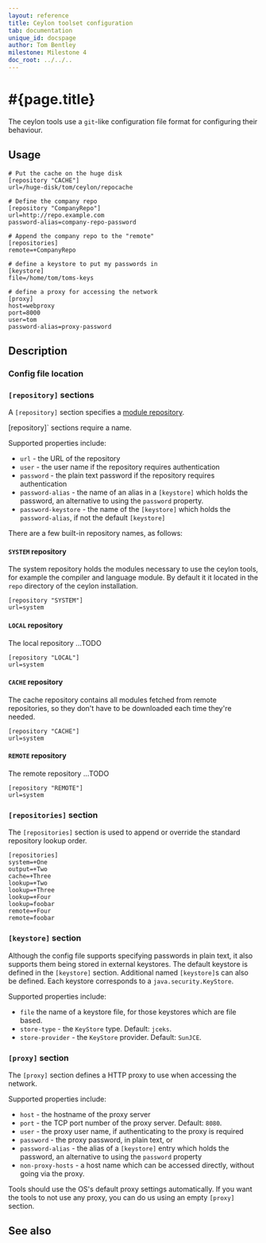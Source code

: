 ```yaml
---
layout: reference
title: Ceylon toolset configuration
tab: documentation
unique_id: docspage
author: Tom Bentley
milestone: Milestone 4
doc_root: ../../..
---
```


# #{page.title}

The ceylon tools use a `git`-like configuration file format for 
configuring their behaviour.

## Usage 

    # Put the cache on the huge disk
    [repository "CACHE"]
    url=/huge-disk/tom/ceylon/repocache
    
    # Define the company repo
    [repository "CompanyRepo"]
    url=http://repo.example.com
    password-alias=company-repo-password
    
    # Append the company repo to the "remote"
    [repositories]
    remote=+CompanyRepo

    # define a keystore to put my passwords in
    [keystore]
    file=/home/tom/toms-keys
    
    # define a proxy for accessing the network
    [proxy]
    host=webproxy
    port=8000
    user=tom
    password-alias=proxy-password


## Description

### Config file location


### `[repository]` sections

A `[repository]` section specifies a [module repository](TODO).

[repository]` sections require a name.

Supported properties include:

* `url` - the URL of the repository
* `user` - the user name if the repository requires authentication
* `password` - the plain text password if the repository requires authentication
* `password-alias` - the name of an alias in a `[keystore]` which holds the 
  password, an alternative to using the `password` property.
* `password-keystore` - the name of the `[keystore]` which holds 
  the `password-alias`, if not the default `[keystore]`

There are a few built-in repository names, as follows:

#### `SYSTEM` repository

The system repository holds the modules necessary to use the ceylon tools, for 
example the compiler and language module. By default it it located in the 
`repo` directory of the ceylon installation.

    [repository "SYSTEM"]
    url=system
    
#### `LOCAL` repository

The local repository ...TODO

    [repository "LOCAL"]
    url=system

#### `CACHE` repository

The cache repository contains all modules fetched from remote repositories, 
so they don't have to be downloaded each time they're needed.

    [repository "CACHE"]
    url=system

#### `REMOTE` repository

The remote repository ...TODO

    [repository "REMOTE"]
    url=system

### `[repositories]` section

The `[repositories]` section is used to append or override the standard 
repository lookup order.

    [repositories]
    system=+One
    output=+Two
    cache=+Three
    lookup=+Two
    lookup=+Three
    lookup=+Four
    lookup=foobar
    remote=+Four
    remote=foobar
    
### `[keystore]` section

Although the config file supports specifying passwords in plain text, it also 
supports them being stored in external keystores. The default keystore is 
defined in the `[keystore]` section. Additional named `[keystore]`s can also be 
defined. Each keystore corresponds to a `java.security.KeyStore`.

Supported properties include:

* `file` the name of a keystore file, for those keystores which are file based.
* `store-type` - the `KeyStore` type. Default: `jceks`.
* `store-provider` - the `KeyStore` provider. Default: `SunJCE`.

### `[proxy]` section

<!-- m6 -->


The `[proxy]` section defines a HTTP proxy to use when accessing the network. 

Supported properties include:

* `host` - the hostname of the proxy server
* `port` - the TCP port number of the proxy server. Default: `8080`.
* `user` - the proxy user name, if authenticating to the proxy is required
* `password` - the proxy password, in plain text, or
* `password-alias` - the alias of a `[keystore]` entry which holds the 
   password, an alternative to using the `password` property
* `non-proxy-hosts` - a host name which can be accessed directly, without 
  going via the proxy.


Tools should use the OS's default proxy settings automatically. If you want 
the tools to not use any proxy, you can do us using an empty `[proxy]` section.

## See also




